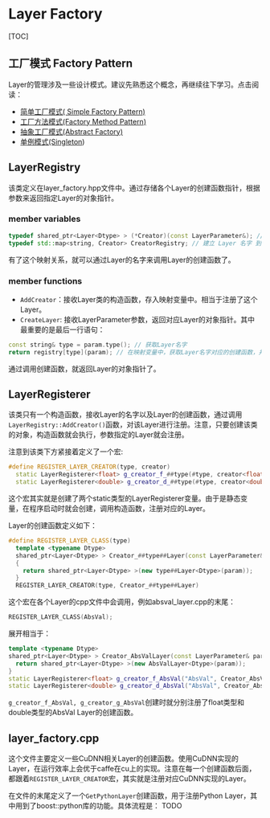# Layer Factory

[TOC]

## 工厂模式 Factory Pattern

Layer的管理涉及一些设计模式。建议先熟悉这个概念，再继续往下学习。点击阅读：

* [简单工厂模式( Simple Factory Pattern)](http://design-patterns.readthedocs.io/zh_CN/latest/creational_patterns/simple_factory.html)
* [工厂方法模式(Factory Method Pattern)](http://design-patterns.readthedocs.io/zh_CN/latest/creational_patterns/factory_method.html)
* [抽象工厂模式(Abstract Factory)](http://design-patterns.readthedocs.io/zh_CN/latest/creational_patterns/abstract_factory.html)
* [单例模式(Singleton](http://design-patterns.readthedocs.io/zh_CN/latest/creational_patterns/singleton.html))

## LayerRegistry

该类定义在layer_factory.hpp文件中。通过存储各个Layer的创建函数指针，根据参数来返回指定Layer的对象指针。

### member variables

```c++
typedef shared_ptr<Layer<Dtype> > (*Creator)(const LayerParameter&); // 定义函数指针，函数为 Layer 的创建函数，接收LayerParameter，返回Layer对象指针
typedef std::map<string, Creator> CreatorRegistry; // 建立 Layer 名字 到 对应 Layer 的创建函数指针 的映射
```

有了这个映射关系，就可以通过Layer的名字来调用Layer的创建函数了。

### member functions

* `AddCreator`：接收Layer类的构造函数，存入映射变量中。相当于注册了这个Layer。
* `CreateLayer`: 接收LayerParameter参数，返回对应Layer的对象指针。其中最重要的是最后一行语句：

```c++
const string& type = param.type(); // 获取Layer名字
return registry[type](param); // 在映射变量中，获取Layer名字对应的创建函数，并通过param来调用它。
```

通过调用创建函数，就返回Layer的对象指针了。

## LayerRegisterer

该类只有一个构造函数，接收Layer的名字以及Layer的创建函数，通过调用`LayerRegistry::AddCreator()`函数，对该Layer进行注册。注意，只要创建该类的对象，构造函数就会执行，参数指定的Layer就会注册。

注意到该类下方紧接着定义了一个宏:

```C++
#define REGISTER_LAYER_CREATOR(type, creator)                                  \
  static LayerRegisterer<float> g_creator_f_##type(#type, creator<float>);     \
  static LayerRegisterer<double> g_creator_d_##type(#type, creator<double>)    
```

这个宏其实就是创建了两个static类型的LayerRegisterer变量。由于是静态变量，在程序启动时就会创建，调用构造函数，注册对应的Layer。

Layer的创建函数定义如下：

```C++
#define REGISTER_LAYER_CLASS(type)                                             \
  template <typename Dtype>                                                    \
  shared_ptr<Layer<Dtype> > Creator_##type##Layer(const LayerParameter& param) \
  {                                                                            \
    return shared_ptr<Layer<Dtype> >(new type##Layer<Dtype>(param));           \
  }                                                                            \
  REGISTER_LAYER_CREATOR(type, Creator_##type##Layer)
```

这个宏在各个Layer的cpp文件中会调用，例如absval_layer.cpp的末尾：

```C++
REGISTER_LAYER_CLASS(AbsVal);
```

展开相当于：

```C++
template <typename Dtype>                                                    
shared_ptr<Layer<Dtype> > Creator_AbsValLayer(const LayerParameter& param) {
  return shared_ptr<Layer<Dtype> >(new AbsValLayer<Dtype>(param));           
}                                                                            
static LayerRegisterer<float> g_creator_f_AbsVal("AbsVal", Creator_AbsValLayer<float>); 
static LayerRegisterer<double> g_creator_d_AbsVal("AbsVal", Creator_AbsValLayer<double>);
```

`g_creator_f_AbsVal, g_creator_g_AbsVal`创建时就分别注册了float类型和double类型的AbsVal Layer的创建函数。

## layer_factory.cpp

这个文件主要定义一些CuDNN相关Layer的创建函数。使用CuDNN实现的Layer，在运行效率上会优于caffe在cu上的实现。注意在每一个创建函数后面，都跟着`REGISTER_LAYER_CREATOR`宏，其实就是注册对应CuDNN实现的Layer。

在文件的末尾定义了一个`GetPythonLayer`创建函数，用于注册Python Layer，其中用到了boost::python库的功能。具体流程是： TODO



